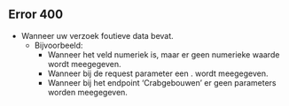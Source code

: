 ## Error 400

- Wanneer uw verzoek foutieve data bevat. 
  - Bijvoorbeeld: 
    -  Wanneer het veld numeriek is, maar er geen numerieke waarde wordt meegegeven.
    -  Wanneer bij de request parameter een . wordt meegegeven.
    -  Wanneer bij het endpoint ‘Crabgebouwen’ er geen parameters worden meegegeven. 
